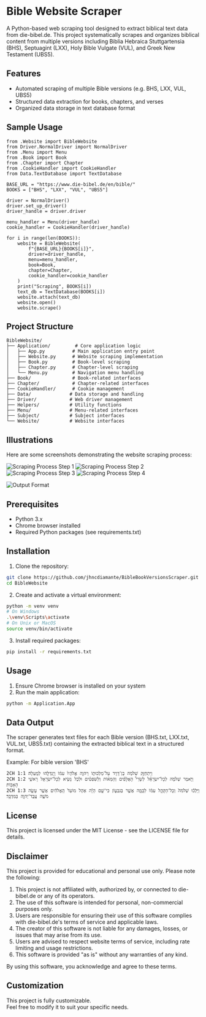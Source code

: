 # Bible Website Scraper

A Python-based web scraping tool designed to extract biblical text data from die-bibel.de. This project systematically scrapes and organizes biblical content from multiple versions including Biblia Hebraica Stuttgartensia (BHS), Septuagint (LXX), Holy Bible Vulgate (VUL), and Greek New Testament (UBS5).

## Features

- Automated scraping of multiple Bible versions (e.g. BHS, LXX, VUL, UBS5)
- Structured data extraction for books, chapters, and verses
- Organized data storage in text database format

## Sample Usage

```
from .Website import BibleWebsite
from Driver.NormalDriver import NormalDriver
from .Menu import Menu
from .Book import Book
from .Chapter import Chapter
from .CookieHandler import CookieHandler
from Data.TextDatabase import TextDatabase

BASE_URL = "https://www.die-bibel.de/en/bible/"
BOOKS = ["BHS", "LXX", "VUL", "UBS5"]

driver = NormalDriver()
driver.set_up_driver()
driver_handle = driver.driver

menu_handler = Menu(driver_handle)
cookie_handler = CookieHandler(driver_handle)

for i in range(len(BOOKS)):
    website = BibleWebsite(
        f"{BASE_URL}{BOOKS[i]}",
        driver=driver_handle,
        menu=menu_handler,
        book=Book,       
        chapter=Chapter,
        cookie_handler=cookie_handler
    )
    print("Scraping", BOOKS[i])
    text_db = TextDatabase(BOOKS[i])
    website.attach(text_db)
    website.open()
    website.scrape()

```
## Project Structure

```
BibleWebsite/
├── Application/         # Core application logic
│   ├── App.py          # Main application entry point
│   ├── Website.py      # Website scraping implementation
│   ├── Book.py         # Book-level scraping
│   ├── Chapter.py      # Chapter-level scraping
│   └── Menu.py         # Navigation menu handling
├── Book/               # Book-related interfaces
├── Chapter/            # Chapter-related interfaces
├── CookieHandler/      # Cookie management
├── Data/              # Data storage and handling
├── Driver/            # Web driver management
├── Helpers/           # Utility functions
├── Menu/              # Menu-related interfaces
├── Subject/           # Subject interfaces
└── Website/           # Website interfaces

```

## Illustrations

Here are some screenshots demonstrating the website scraping process:


![Scraping Process Step 1](Illustrations/1.png)
![Scraping Process Step 2](Illustrations/2.png)
![Scraping Process Step 3](Illustrations/3.png)
![Scraping Process Step 4](Illustrations/4.png)

![Output Format](Illustrations/output_format.png)


## Prerequisites

- Python 3.x
- Chrome browser installed
- Required Python packages (see requirements.txt)

## Installation

1. Clone the repository:
```bash
git clone https://github.com/jhncdiamante/BibleBookVersionsScraper.git
cd BibleWebsite
```

2. Create and activate a virtual environment:
```bash
python -m venv venv
# On Windows
.\venv\Scripts\activate
# On Unix or MacOS
source venv/bin/activate
```

3. Install required packages:
```bash
pip install -r requirements.txt
```

## Usage

1. Ensure Chrome browser is installed on your system
2. Run the main application:
```bash
python -m Application.App
```


## Data Output

The scraper generates text files for each Bible version (BHS.txt, LXX.txt, VUL.txt, UBS5.txt) containing the extracted biblical text in a structured format.

Example: For bible version 'BHS'
```
2CH 1:1	וַיִּתְחַזֵּ֛ק שְׁלֹמֹ֥ה בֶן־דָּוִ֖יד עַל־מַלְכוּת֑וֹ וַיהוָ֤ה אֱלֹהָיו֙ עִמּ֔וֹ וַֽיְגַדְּלֵ֖הוּ לְמָֽעְלָה׃
2CH 1:2	וַיֹּ֣אמֶר שְׁלֹמֹ֣ה לְכָל־יִשְׂרָאֵ֡ל לְשָׂרֵי֩ הָאֲלָפִ֨ים וְהַמֵּא֜וֹת וְלַשֹּֽׁפְטִ֗ים וּלְכֹ֛ל נָשִׂ֥יא לְכָל־יִשְׂרָאֵ֖ל רָאשֵׁ֥י הָאָבֽוֹת׃
2CH 1:3	וַיֵּלְכ֗וּ שְׁלֹמֹה֙ וְכָל־הַקָּהָ֣ל עִמּ֔וֹ לַבָּמָ֖ה אֲשֶׁ֣ר בְּגִבְע֑וֹן כִּי־שָׁ֣ם הָיָ֗ה אֹ֤הֶל מוֹעֵד֙ הָֽאֱלֹהִ֔ים אֲשֶׁ֥ר עָשָׂ֛ה מֹשֶׁ֥ה עֶֽבֶד־יְהוָ֖ה בַּמִּדְבָּֽר׃
```


## License

This project is licensed under the MIT License - see the LICENSE file for details.

## Disclaimer

This project is provided for educational and personal use only. Please note the following:

1. This project is not affiliated with, authorized by, or connected to die-bibel.de or any of its operators.
2. The use of this software is intended for personal, non-commercial purposes only.
3. Users are responsible for ensuring their use of this software complies with die-bibel.de's terms of service and applicable laws.
4. The creator of this software is not liable for any damages, losses, or issues that may arise from its use.
5. Users are advised to respect website terms of service, including rate limiting and usage restrictions.
6. This software is provided "as is" without any warranties of any kind.

By using this software, you acknowledge and agree to these terms.


## Customization

This project is fully customizable.  
Feel free to modify it to suit your specific needs.

